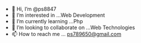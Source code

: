 - 👋 Hi, I’m @ps8847
- 👀 I’m interested in ...Web Development
- 🌱 I’m currently learning ...Php
- 💞️ I’m looking to collaborate on ...Web Technologies
- 📫 How to reach me ... ps789650@gmail.com

<!---
ps8847/ps8847 is a ✨ special ✨ repository because its `README.md` (this file) appears on your GitHub profile.
You can click the Preview link to take a look at your changes.
--->
